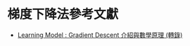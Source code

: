 # 梯度下降法參考文獻

* [Learning Model : Gradient Descent 介紹與數學原理 (轉錄)](https://medium.com/ai%E5%8F%8D%E6%96%97%E5%9F%8E/learning-model-gradient-descent-%E4%BB%8B%E7%B4%B9%E8%88%87%E6%95%B8%E5%AD%B8%E5%8E%9F%E7%90%86-%E8%BD%89%E9%8C%84-53ed205a289e)